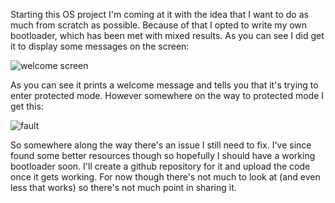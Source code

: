 Starting this OS project I'm coming at it with the idea that I want to do as much from scratch as possible. Because of that I opted to write my own bootloader, which has been met with mixed results. As you can see I did get it to display some messages on the screen:

![welcome screen](http://threedliams.github.io/assets/brokenBootloader/welcomeScreen.jpg)

As you can see it prints a welcome message and tells you that it's trying to enter protected mode. However somewhere on the way to protected mode I get this:

![fault](http://threedliams.github.io/assets/brokenBootloader/fault.jpg)

So somewhere along the way there's an issue I still need to fix. I've since found some better resources though so hopefully I should have a working bootloader soon. I'll create a github repository for it and upload the code once it gets working. For now though there's not much to look at (and even less that works) so there's not much point in sharing it.